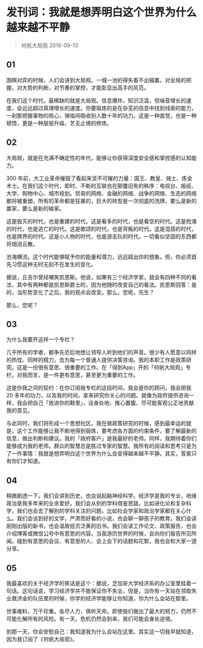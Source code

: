 # 发刊词：我就是想弄明白这个世界为什么越来越不平静
> 何帆大局观
2016-09-13

## 01

围棋对弈的时候，人们会讲到大局观。一城一池的得失看不出输赢，对全局的把握，对大势的判断，对节奏的掌控，才能彰显出高手的风范。

在我们这个时代，最稀缺的就是大局观。信息爆炸，知识泛滥，但噪音增长的速度，会远远超过真理增长的速度。你要锻炼的是在杂芜的信息中找到线索的能力，一刹那把握事物的核心，弹指间吸收别人数十年的功力。这是一种直觉，也是一种顿悟，更是一种层层升级、艺无止境的修炼。

## 02

大局观，就是在充满不确定性的年代，能够让你获得深度安全感和掌控感的认知能力。

300 年前，大工业革命摧毁了看起来坚不可摧的力量：国王、教皇、骑士、炼金术士。在我们这个时代，即时、不断的互联也在颠覆旧有的秩序：电视台、报纸、大学、购物中心、城市规划。贸易的网络、金融的网络、战争的网络、生态的网络都将被重塑。所有的革命都是狂暴的，巨大的转型是一次彻底的洗牌，要么是新的赢家，要么是新的输家。

这是毁灭的时代，也是重建的时代。这是看多的时代，也是看空的时代。这是抢滩的时代，也是逃亡的时代。这是歌颂的时代，也是背叛的时代。这是混搭的时代，也是跨界的时代。这是小人物的时代，也是游击队的时代。一切看似坚固的东西都将烟消云散。

沧海横流。这个时代能够赋予你的能量和潜力，远远超出你的想象。但，你必须首先习惯这种无时无刻不在发生的变化。

据说，丘吉尔曾经嘲笑凯恩斯。他说，如果有三个经济学家，就会有四种不同的看法，其中有两种都是凯恩斯爵士的，因为他随时改变自己的看法。凯恩斯回答：是的，当形势变化了之后，我的观点会改变。那么，您呢，先生？

那么，您呢？

## 03

为什么我要开这样一个专栏？

几乎所有的学者，都争先恐后地想让领导人听到他们的声音。很少有人愿意以同样的热忱、同样的精力，去为每一个普通人提供决策咨询。我的本职工作是政策研究。这是一份很有意思、很重要的工作。在「得到App」开的「何帆大局观」专栏，对我而言，是一件更有意思，甚至更为重要的工作。

这是你我之间的契约：在你订阅我专栏的这段时间，我会是你的顾问，我会把我 20 多年的功力，以及我的时间，拿来研究你关心的问题。就像为政府提供咨询一样，我会把自己「放进你的鞋里」，设身处地、推心置腹、尽可能客观公正地贡献我的意见。

与此同时，我们将形成一个思想社区。我在做政策研究的时候，感到最幸运的就是，这个工作能够让我不断地得到锻炼，要考虑各方面的约束条件，要了解最新的信息，做出判断和建议。我的「政府客户」是我最好的老师。同样，我期待着你们能够成为我的老师。群众的智慧总是胜过专家的智慧。我所有的阅读和思考只是为了一件事情：我就是想弄明白这个世界为什么会变得越来越不平静。其实，答案只有你们才知道。

## 04

稍微剧透一下。我们会讲到历史，也会说起脑神经科学。经济学是我的专业，地缘政治是我多年来的业余爱好。我们会从别的学科借鉴思路，比如进化论和复杂科学，我们也会去了解别的学科关注的问题，比如社会学家和政治学家都在关心什么。我们会谈到好的文学，严肃而好看的小说，也会聊一聊孩子的教育。我们会读刚刚出版的新书，也会温故纸页泛黄的旧书。我们会读工作论文、政策报告，也会介绍博客或微信公号中有意思的内容。当我游历世界的时候，会向你们报告所见所闻。碰到有意思的会议、有意思的人、会上会下的话题和花絮，我也会和大家一道分享。

## 05

我最喜欢的关于经济学的笑话是这个：据说，芝加哥大学经济系的办公室里挂着一句话。这句话说，学习经济学并不能保证你不失业，但是，当你有一天站在领取失业救济金的队伍里的时候，你学的经济学能够让你知道，你为什么会站在那里。

世事难料，万千珍重。各尽人力，俱听天命。即使我们做出了最大的努力，仍然不可能化解所有的风险。有一天，危机仍然会到来，我们可能会身处逆境。

到那一天，你会安慰自己：我知道我为什么会站在这里。其实这一切我早就知道，因为我订阅了《何帆大局观》。




